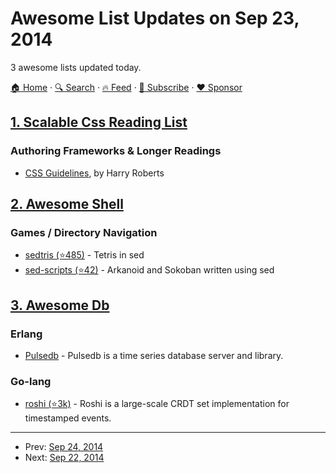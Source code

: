 # Awesome List Updates on Sep 23, 2014

3 awesome lists updated today.

[🏠 Home](/README.md) · [🔍 Search](https://www.trackawesomelist.com/search/) · [🔥 Feed](https://www.trackawesomelist.com/rss.xml) · [📮 Subscribe](https://trackawesomelist.us17.list-manage.com/subscribe?u=d2f0117aa829c83a63ec63c2f&id=36a103854c) · [❤️  Sponsor](https://github.com/sponsors/theowenyoung)



## [1. Scalable Css Reading List](/content/davidtheclark/scalable-css-reading-list/README.md)

### Authoring Frameworks & Longer Readings

*   [CSS Guidelines](http://cssguidelin.es/), by Harry Roberts

## [2. Awesome Shell](/content/alebcay/awesome-shell/README.md)

### Games / Directory Navigation

*   [sedtris (⭐485)](https://github.com/uuner/sedtris) - Tetris in sed
*   [sed-scripts (⭐42)](https://github.com/aureliojargas/sed-scripts) - Arkanoid and Sokoban written using sed

## [3. Awesome Db](/content/numetriclabz/awesome-db/README.md)

### Erlang

*   [Pulsedb](http://pulsedb.io) - Pulsedb is a time series database server and library.

### Go-lang

*   [roshi (⭐3k)](https://github.com/soundcloud/roshi/) - Roshi is a large-scale CRDT set implementation for timestamped events.

---

- Prev: [Sep 24, 2014](/content/2014/09/24/README.md)
- Next: [Sep 22, 2014](/content/2014/09/22/README.md)